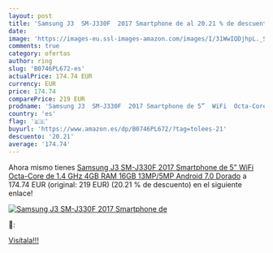 ```yaml
---
layout: post
title: 'Samsung J3  SM-J330F  2017 Smartphone de al 20.21 % de descuento'
date: 
image: 'https://images-eu.ssl-images-amazon.com/images/I/31WwIQDjhpL._SL200_.jpg'
comments: true
category: ofertas
author: ring
slug: 'B0746PL672-es'
actualPrice: 174.74 EUR
currency: EUR
price: 174.74
comparePrice: 219 EUR
prodname: 'Samsung J3  SM-J330F  2017 Smartphone de 5”  WiFi  Octa-Core de 1.4 GHz  4GB RAM  16GB  13MP/5MP  Android 7.0  Dorado'
country: 'es'
flag: '🇪🇸'
buyurl: 'https://www.amazon.es/dp/B0746PL672/?tag=tolees-21'
descuento: '20.21'
average: '174.74'
---
```


Ahora mismo tienes [Samsung J3  SM-J330F  2017 Smartphone de 5”  WiFi  Octa-Core de 1.4 GHz  4GB RAM  16GB  13MP/5MP  Android 7.0  Dorado](https://www.amazon.es/dp/B0746PL672/?tag=tolees-21) a 174.74 EUR (original: 219 EUR) (20.21 %  de descuento) en el siguiente enlace!

[![Samsung J3  SM-J330F  2017 Smartphone de](https://images-eu.ssl-images-amazon.com/images/I/31WwIQDjhpL._SL200_.jpg)](https://www.amazon.es/dp/B0746PL672/?tag=tolees-21)

🔎:


[Visítala!!!](https://www.amazon.es/dp/B0746PL672/?tag=tolees-21)
